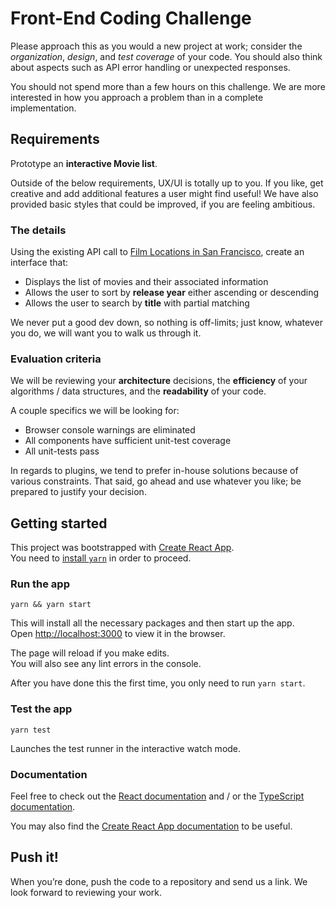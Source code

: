# Front-End Coding Challenge

Please approach this as you would a new project at work; consider the _organization_, _design_, and _test coverage_ of your code. You should also think about aspects such as API error handling or unexpected responses.

You should not spend more than a few hours on this challenge. We are more interested in how you approach a problem than in a complete implementation.

## Requirements

Prototype an **interactive Movie list**.

Outside of the below requirements, UX/UI is totally up to you. If you like, get creative and add additional features a user might find useful! We have also provided basic styles that could be improved, if you are feeling ambitious.

### The details

Using the existing API call to [Film Locations in San Francisco](https://data.sfgov.org/Arts-Culture-and-Recreation-/Film-Locations-in-San-Francisco/yitu-d5am), create an interface that:

- Displays the list of movies and their associated information
- Allows the user to sort by **release year** either ascending or descending
- Allows the user to search by **title** with partial matching

We never put a good dev down, so nothing is off-limits; just know, whatever you do, we will want you to walk us through it.

### Evaluation criteria

We will be reviewing your **architecture** decisions, the **efficiency** of your algorithms / data structures, and the **readability** of your code.

A couple specifics we will be looking for:

- Browser console warnings are eliminated
- All components have sufficient unit-test coverage
- All unit-tests pass

In regards to plugins, we tend to prefer in-house solutions because of various constraints. That said, go ahead and use whatever you like; be prepared to justify your decision.

## Getting started

This project was bootstrapped with [Create React App](https://github.com/facebook/create-react-app).  
You need to [install `yarn`](https://yarnpkg.com/en/docs/install) in order to proceed.

### Run the app

```
yarn && yarn start
```

This will install all the necessary packages and then start up the app.  
Open [http://localhost:3000](http://localhost:3000) to view it in the browser.

The page will reload if you make edits.  
You will also see any lint errors in the console.

After you have done this the first time, you only need to run `yarn start`.

### Test the app

```
yarn test
```

Launches the test runner in the interactive watch mode.

### Documentation

Feel free to check out the [React documentation](https://reactjs.org/) and / or the [TypeScript documentation](https://www.typescriptlang.org/docs/home.html).

You may also find the [Create React App documentation](https://facebook.github.io/create-react-app/docs/getting-started) to be useful.

## Push it!

When you’re done, push the code to a repository and send us a link. We look forward to reviewing your work.
